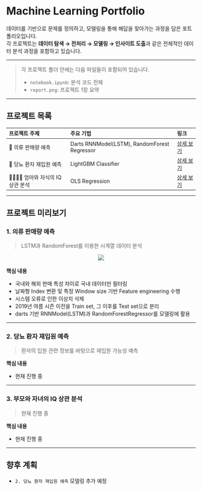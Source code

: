 # Machine Learning Portfolio

데이터를 기반으로 문제를 정의하고, 모델링을 통해 해답을 찾아가는 과정을 담은 포트폴리오입니다.  
각 프로젝트는 **데이터 탐색 → 전처리 → 모델링 → 인사이트 도출**과 같은 전체적인 데이터 분석 과정을 포함하고 있습니다.

---

> 각 프로젝트 폴더 안에는 다음 파일들이 포함되어 있습니다.
> - `notebook.ipynb`: 분석 코드 전체
> - `report.png`: 프로젝트 1장 요약

---

## 프로젝트 목록

| 프로젝트 주제 | 주요 기법 | 링크 |
|:----------|:-----------|:-----|
| 👕 의류 판매량 예측 | Darts RNNModel(LSTM), RandomForest Regressor | [상세 보기](./1.%20의류%20판매량%20예측%20모델링) |
| 🏥 당뇨 환자 재입원 예측 | LightGBM Classifier | [상세 보기](./2.%20당뇨%20환자%20재입원%20예측%20모델링) |
| 👩🏻‍👦🏻 엄마와 자식의 IQ 상관 분석 | OLS Regression | [상세 보기](./3.%20부모와%20자녀의%20IQ%20상관%20분석) |

---

## 프로젝트 미리보기

### 1. 의류 판매량 예측
> LSTM과 RandomForest를 이용한 시계열 데이터 분석
<p align="center">
  <img src="./1.%20의류%20판매량%20예측%20모델링/report.svg" width="500"/>
</p>

**핵심 내용**
- 국내와 해외 판매 특성 차이로 국내 데이터만 필터링
- 날짜형 Index 변환 및 특정 Window size 기반 Feature engineering 수행
- 시스템 오류로 인한 이상치 삭제
- 2019년 여름 시즌 이전을 Train set, 그 이후를 Test set으로 분리
- darts 기반 RNNModel(LSTM)과 RandomForestRegressor를 모델링에 활용

---

### 2. 당뇨 환자 재입원 예측
> 환자의 입원 관련 정보를 바탕으로 재입원 가능성 예측

**핵심 내용**
- 현재 진행 중

---

### 3. 부모와 자녀의 IQ 상관 분석
> 현재 진행 중

**핵심 내용**
- 현재 진행 중

---

## 향후 계획
- `2. 당뇨 환자 재입원 예측` 모델링 추가 예정